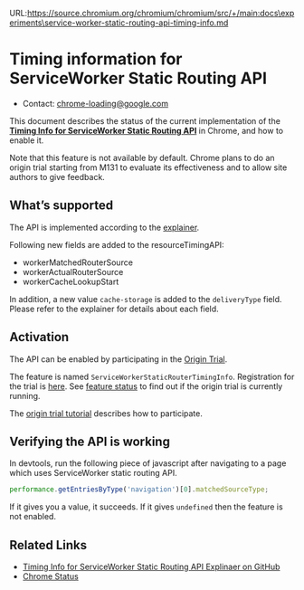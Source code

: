 URL:https://source.chromium.org/chromium/chromium/src/+/main:docs\experiments\service-worker-static-routing-api-timing-info.md
# Timing information for ServiceWorker Static Routing API

- Contact: chrome-loading@google.com

This document describes the status of the current implementation of the
[**Timing Info for ServiceWorker Static Routing API**](https://github.com/WICG/service-worker-static-routing-api/blob/main/resource-timing-api.md)
in Chrome, and how to enable it.

Note that this feature is not available by default.
Chrome plans to do an origin trial starting from M131 to evaluate its
effectiveness and to allow site authors to give feedback.

## What’s supported

The API is implemented according to the
[explainer](https://github.com/WICG/service-worker-static-routing-api/blob/main/resource-timing-api.md).

Following new fields are added to the resourceTimingAPI:
- workerMatchedRouterSource
- workerActualRouterSource
- workerCacheLookupStart

In addition, a new value `cache-storage` is added to the `deliveryType` field.
Please refer to the explainer for details about each field.

## Activation

The API can be enabled by participating in the [Origin Trial](https://developer.chrome.com/blog/origin-trials/).

The feature is named `ServiceWorkerStaticRouterTimingInfo`.
Registration for the trial is [here](https://developer.chrome.com/origintrials/#/view_trial/1689412810217357313).
See [feature status](https://chromestatus.com/feature/6309742380318720) to find out
if the origin trial is currently running.

The [origin trial tutorial](https://developer.chrome.com/docs/web-platform/origin-trials/#take-part-in-an-origin-trial) describes how to participate.


## Verifying the API is working

In devtools, run the following piece of javascript after navigating to a page
which uses ServiceWorker static routing API.

```js
performance.getEntriesByType('navigation')[0].matchedSourceType;
```

If it gives you a value, it succeeds.
If it gives `undefined` then the feature is not enabled.

## Related Links

- [Timing Info for ServiceWorker Static Routing API Explinaer on GitHub](https://github.com/WICG/service-worker-static-routing-api/blob/main/resource-timing-api.md)
- [Chrome Status](https://chromestatus.com/feature/6309742380318720)
